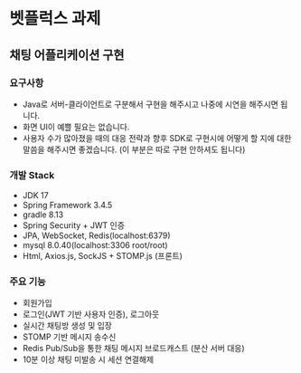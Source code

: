 # 벳플럭스 과제
## 채팅 어플리케이션 구현 
### 요구사항
- Java로 서버-클라이언트로 구분해서 구현을 해주시고 나중에 시연을 해주시면 됩니다. 
- 화면 UI이 예쁠 필요는 없습니다. 
- 사용자 수가 많아졌을 때의 대응 전략과 향후 SDK로 구현시에 어떻게 할 지에 대한 말씀을 해주시면 좋겠습니다. (이 부분은 따로 구현 안하셔도 됩니다)

### 개발 Stack
- JDK 17
- Spring Framework 3.4.5
- gradle 8.13
- Spring Security + JWT 인증
- JPA, WebSocket, Redis(localhost:6379)
- mysql 8.0.40(localhost:3306 root/root)
- Html, Axios.js, SockJS + STOMP.js (프론트)


### 주요 기능
- 회원가입
- 로그인(JWT 기반 사용자 인증), 로그아웃
- 실시간 채팅방 생성 및 입장
- STOMP 기반 메시지 송수신
- Redis Pub/Sub을 통한 채팅 메시지 브로드캐스트 (분산 서버 대응)
- 10분 이상 채팅 미발송 시 세션 연결해제
